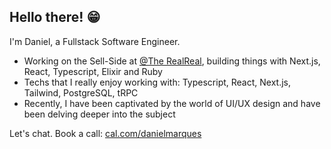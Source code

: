 ## Hello there! 😁

I'm Daniel, a Fullstack Software Engineer.

- Working on the Sell-Side at [@The RealReal](https://www.therealreal.com), building things with Next.js, React, Typescript, Elixir and Ruby
- Techs that I really enjoy working with: Typescript, React, Next.js, Tailwind, PostgreSQL, tRPC
- Recently, I have been captivated by the world of UI/UX design and have been delving deeper into the subject

Let's chat. Book a call: [cal.com/danielmarques](https://cal.com/danielmarques)
